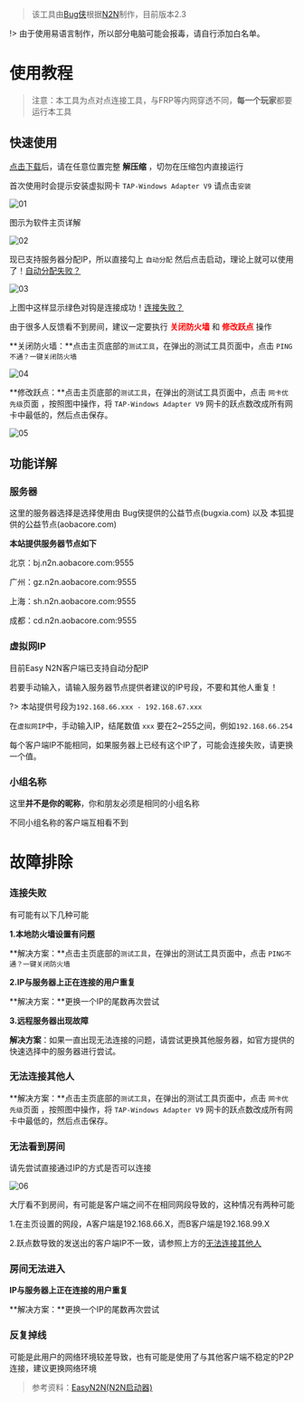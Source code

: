 >  该工具由[Bug侠](https://bugxia.com/)根据[N2N](https://github.com/ntop/n2n)制作，目前版本2.3

!> 由于使用易语言制作，所以部分电脑可能会报毒，请自行添加白名单。


# 使用教程

> 注意：本工具为点对点连接工具，与FRP等内网穿透不同，**每一个玩家**都要运行本工具

## 快速使用

[点击下载](https://docs.foxdice.cn/file/EasyN2N2.4(BFS20220311).zip)后，请在任意位置完整 **解压缩** ，切勿在压缩包内直接运行

首次使用时会提示安装虚拟网卡 `TAP-Windows Adapter V9` 请点击`安装`

![01](_static/Easy_N2N_01.png)

图示为软件主页详解

![02](_static/Easy_N2N_02.png)

现已支持服务器分配IP，所以直接勾上 `自动分配` 然后点击启动，理论上就可以使用了！<a class="section-link" href="/#/Easyn2n?id=虚拟网ip" title="虚拟网ip">自动分配失败？</a>

![03](_static/Easy_N2N_03.png)

上图中这样显示绿色对钩是连接成功！<a class="section-link" href="#/Easyn2n?id=%e6%95%85%e9%9a%9c%e6%8e%92%e9%99%a4" title="故障排除">连接失败？</a>

由于很多人反馈看不到房间，建议一定要执行 <font color=red><strong>关闭防火墙</strong></font> 和 <font color=red><strong>修改跃点</strong></font> 操作

**关闭防火墙：**点击主页底部的`测试工具`，在弹出的测试工具页面中，点击 `PING不通？一键关闭防火墙` 

![04](_static/Easy_N2N_04.png)

**修改跃点：**点击主页底部的`测试工具`，在弹出的测试工具页面中，点击 `网卡优先级`页面 ，按照图中操作，将 `TAP-Windows Adapter V9` 网卡的跃点数改成所有网卡中最低的，然后点击保存。

![05](_static/Easy_N2N_05.png)

## 功能详解

### 服务器

这里的服务器选择是选择使用由 Bug侠提供的公益节点(bugxia.com) 以及 本狐提供的公益节点(aobacore.com)

**本站提供服务器节点如下**

北京：bj.n2n.aobacore.com:9555

广州：gz.n2n.aobacore.com:9555

上海：sh.n2n.aobacore.com:9555

成都：cd.n2n.aobacore.com:9555

### 虚拟网IP

目前Easy N2N客户端已支持自动分配IP

若要手动输入，请输入服务器节点提供者建议的IP号段，不要和其他人重复！

?> 本站提供号段为`192.168.66.xxx - 192.168.67.xxx`

在`虚拟网IP`中，手动输入IP，结尾数值 `xxx` 要在2~255之间，例如`192.168.66.254`

每个客户端IP不能相同，如果服务器上已经有这个IP了，可能会连接失败，请更换一个值。



### 小组名称

这里**并不是你的昵称**，你和朋友必须是相同的小组名称

不同小组名称的客户端互相看不到

# 故障排除

### 连接失败

有可能有以下几种可能

**1.本地防火墙设置有问题**

**解决方案：**点击主页底部的`测试工具`，在弹出的测试工具页面中，点击 `PING不通？一键关闭防火墙` 

**2.IP与服务器上正在连接的用户重复**

**解决方案：**更换一个IP的尾数再次尝试

**3.远程服务器出现故障**

**解决方案**：如果一直出现无法连接的问题，请尝试更换其他服务器，如官方提供的快速选择中的服务器进行尝试。

### 无法连接其他人

**解决方案：**点击主页底部的`测试工具`，在弹出的测试工具页面中，点击 `网卡优先级`页面 ，按照图中操作，将 `TAP-Windows Adapter V9` 网卡的跃点数改成所有网卡中最低的，然后点击保存。

### 无法看到房间

请先尝试直接通过IP的方式是否可以连接

![06](_static/Easy_N2N_06.png)

大厅看不到房间，有可能是客户端之间不在相同网段导致的，这种情况有两种可能

1.在主页设置的网段，A客户端是192.168.66.X，而B客户端是192.168.99.X

2.跃点数导致的发送出的客户端IP不一致，请参照上方的<a class="section-link" href="/#/Easyn2n?id=无法连接其他人" title="无法连接其他人">无法连接其他人</a>

### 房间无法进入

**IP与服务器上正在连接的用户重复**

**解决方案：**更换一个IP的尾数再次尝试

### 反复掉线

可能是此用户的网络环境较差导致，也有可能是使用了与其他客户端不稳定的P2P连接，建议更换网络环境



> 参考资料：[EasyN2N(N2N启动器)][1]


[1]: https://bugxia.com/357.html